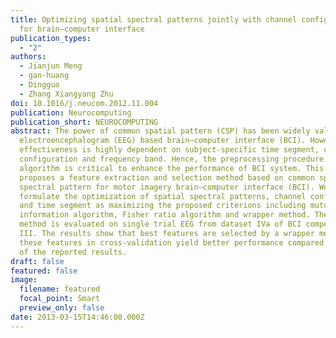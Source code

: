 ```yaml
---
title: Optimizing spatial spectral patterns jointly with channel configuration
  for brain–computer interface
publication_types:
  - "2"
authors:
  - Jianjun Meng
  - gan-huang
  - Dingguo
  - Zhang Xiangyang Zhu
doi: 10.1016/j.neucom.2012.11.004
publication: Neurocomputing
publication_short: NEUROCOMPUTING
abstract: The power of common spatial pattern (CSP) has been widely validated in
  electroencephalogram (EEG) based brain–computer interface (BCI). However, its
  effectiveness is highly dependent on subject-specific time segment, channel
  configuration and frequency band. Hence, the preprocessing procedure of CSP
  algorithm is critical to enhance the performance of BCI system. This paper
  proposes a feature extraction and selection method based on common spatial and
  spectral pattern for motor imagery brain–computer interface (BCI). We
  formulate the optimization of spatial spectral patterns, channel configuration
  and time segment as maximizing the proposed criterions including mutual
  information algorithm, Fisher ratio algorithm and wrapper method. The proposed
  method is evaluated on single trial EEG from dataset IVa of BCI competition
  III. The results show that best features are selected by a wrapper method and
  these features in cross-validation yield better performance compared to most
  of the reported results.
draft: false
featured: false
image:
  filename: featured
  focal_point: Smart
  preview_only: false
date: 2013-03-15T14:46:00.000Z
---
```


